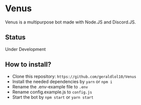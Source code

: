 # Venus
Venus is a multipurpose bot made with Node.JS and Discord.JS.

## Status
Under Development

## How to install?
- Clone this repository: `https://github.com/geraldlol10/Venus`<br>
- Install the needed dependencies by `yarn` or `npm i`<br>
- Rename the .env-example file to `.env`<br>
- Rename config.example.js to `config.js`<br>
- Start the bot by `npm start` or `yarn start`<br>